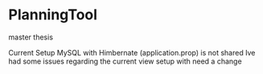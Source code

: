 # PlanningTool
master thesis
 
Current Setup MySQL with Himbernate (application.prop) is not shared
Ive had some issues regarding the current view setup with need a change 
